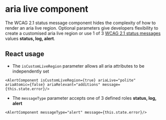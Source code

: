 # aria live component
The WCAG 2.1 status message component hides the complexity of how to render an aria live region. Optional parameters give developers flexibility to create a customised aria live region or use 1 of 3 [WCAG 2.1 status messages](https://www.w3.org/WAI/WCAG21/Understanding/status-messages.html) values **status, log, alert**.

## React usage
* The `isCustomLiveRegion` parameter allows all aria attributes to be independently set

`<AlertComponent isCustomLiveRegion={true} ariaLive="polite" ariaAtomic={false} ariaRelevant="additions" message={this.state.error}/>`

* The `messageType` parameter accepts one of 3 defined roles **status, log, alert**

`<AlertComponent messageType="alert" message={this.state.error}/>`
